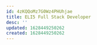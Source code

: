 ```yaml
---
id: 4zKQQoMz7G0Wz4PHUhjae
title: ELI5 Full Stack Developer
desc: ''
updated: 1628449250262
created: 1628449250262
---
```


